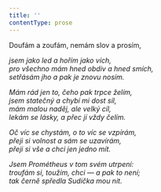 ```yaml
---
title: ''
contentType: prose
---
```


<section>

Doufám a zoufám, nemám slov a prosím,

_jsem jako led a hořím jako vích,  
pro všechno mám hned obdiv a hned smích,  
setřásám jho a pak je znovu nosím._

</section>

<section>

_Mám rád jen to, čeho pak trpce želím,  
jsem statečný a chybí mi dost sil,  
mám malou naděj, ale velký cíl,  
lekám se lásky, a přec jí vždy čelím._

</section>

<section>

_Oč víc se chystám, o to víc se vzpírám,  
přeji si volnost a sám se uzavírám,  
přeji si vše a chci jen jedno mít._

</section>

<section>

_Jsem Prométheus v tom svém utrpení:  
troufám si, toužím, chci — a pak to není;  
tak černě spředla Sudička mou nit._

</section>
